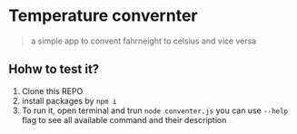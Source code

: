 # Temperature convernter

> a simple app to convent fahrneight to celsius and vice versa

## Hohw to test it?

1. Clone this REPO
1. install packages by `npm i`
1. To run it, open terminal and trun `node conventer.js` you can use `--help` flag to see all available command and their description
